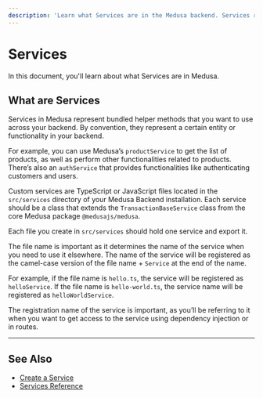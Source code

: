 ```yaml
---
description: 'Learn what Services are in the Medusa backend. Services represent bundled helper methods that you want to use across the backend.'
---
```


# Services

In this document, you'll learn about what Services are in Medusa.

## What are Services

Services in Medusa represent bundled helper methods that you want to use across your backend. By convention, they represent a certain entity or functionality in your backend.

For example, you can use Medusa’s `productService` to get the list of products, as well as perform other functionalities related to products. There’s also an `authService` that provides functionalities like authenticating customers and users.

Custom services are TypeScript or JavaScript files located in the `src/services` directory of your Medusa Backend installation. Each service should be a class that extends the `TransactionBaseService` class from the core Medusa package `@medusajs/medusa`.

Each file you create in `src/services` should hold one service and export it.

The file name is important as it determines the name of the service when you need to use it elsewhere. The name of the service will be registered as the camel-case version of the file name + `Service` at the end of the name.

For example, if the file name is `hello.ts`, the service will be registered as `helloService`. If the file name is `hello-world.ts`, the service name will be registered as `helloWorldService`.

The registration name of the service is important, as you’ll be referring to it when you want to get access to the service using dependency injection or in routes.

---

## See Also

- [Create a Service](./create-service.md)
- [Services Reference](../../references/services/classes/AuthService)
